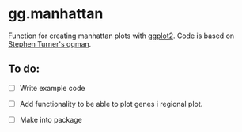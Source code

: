 # gg.manhattan
Function for creating manhattan plots with [ggplot2](https://github.com/hadley/ggplot2). Code is based on [Stephen Turner's qqman](https://github.com/stephenturner/qqman).

## To do:
- [ ] Write example code
- [ ] Add functionality to be able to plot genes i regional plot.
- [ ] Make into package






